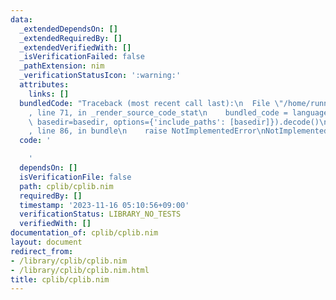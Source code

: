 ```yaml
---
data:
  _extendedDependsOn: []
  _extendedRequiredBy: []
  _extendedVerifiedWith: []
  _isVerificationFailed: false
  _pathExtension: nim
  _verificationStatusIcon: ':warning:'
  attributes:
    links: []
  bundledCode: "Traceback (most recent call last):\n  File \"/home/runner/.local/lib/python3.10/site-packages/onlinejudge_verify/documentation/build.py\"\
    , line 71, in _render_source_code_stat\n    bundled_code = language.bundle(stat.path,\
    \ basedir=basedir, options={'include_paths': [basedir]}).decode()\n  File \"/home/runner/.local/lib/python3.10/site-packages/onlinejudge_verify/languages/nim.py\"\
    , line 86, in bundle\n    raise NotImplementedError\nNotImplementedError\n"
  code: '

    '
  dependsOn: []
  isVerificationFile: false
  path: cplib/cplib.nim
  requiredBy: []
  timestamp: '2023-11-16 05:10:56+09:00'
  verificationStatus: LIBRARY_NO_TESTS
  verifiedWith: []
documentation_of: cplib/cplib.nim
layout: document
redirect_from:
- /library/cplib/cplib.nim
- /library/cplib/cplib.nim.html
title: cplib/cplib.nim
---
```

